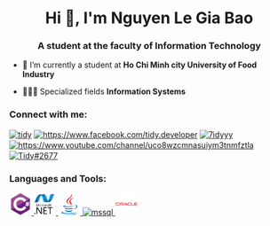 <h1 align="center">Hi 👋, I'm Nguyen Le Gia Bao</h1>
<h3 align="center">A student at the faculty of Information Technology</h3>

- 🏫 I’m currently a student at **Ho Chi Minh city University of Food Industry**

- 🧑🏻‍💻 Specialized fields **Information Systems**

<h3 align="left">Connect with me:</h3>
<p align="left">
<a href="https://stackoverflow.com/users/tidy" target="blank"><img align="center" src="https://raw.githubusercontent.com/rahuldkjain/github-profile-readme-generator/master/src/images/icons/Social/stack-overflow.svg" alt="tidy" height="30" width="40" /></a>
<a href="https://fb.com/https://www.facebook.com/tidy.developer" target="blank"><img align="center" src="https://raw.githubusercontent.com/rahuldkjain/github-profile-readme-generator/master/src/images/icons/Social/facebook.svg" alt="https://www.facebook.com/tidy.developer" height="30" width="40" /></a>
<a href="https://instagram.com/7idyyy" target="blank"><img align="center" src="https://raw.githubusercontent.com/rahuldkjain/github-profile-readme-generator/master/src/images/icons/Social/instagram.svg" alt="7idyyy" height="30" width="40" /></a>
<a href="https://www.youtube.com/c/https://www.youtube.com/channel/uco8wzcmnasuiym3tnmfztla" target="blank"><img align="center" src="https://raw.githubusercontent.com/rahuldkjain/github-profile-readme-generator/master/src/images/icons/Social/youtube.svg" alt="https://www.youtube.com/channel/uco8wzcmnasuiym3tnmfztla" height="30" width="40" /></a>
<a href="https://discord.gg/Tidy#2677" target="blank"><img align="center" src="https://raw.githubusercontent.com/rahuldkjain/github-profile-readme-generator/master/src/images/icons/Social/discord.svg" alt="Tidy#2677" height="30" width="40" /></a>
</p>

<h3 align="left">Languages and Tools:</h3>
<p align="left"> <a href="https://www.w3schools.com/cs/" target="_blank" rel="noreferrer"> <img src="https://raw.githubusercontent.com/devicons/devicon/master/icons/csharp/csharp-original.svg" alt="csharp" width="40" height="40"/> </a> <a href="https://dotnet.microsoft.com/" target="_blank" rel="noreferrer"> <img src="https://raw.githubusercontent.com/devicons/devicon/master/icons/dot-net/dot-net-original-wordmark.svg" alt="dotnet" width="40" height="40"/> </a> <a href="https://www.java.com" target="_blank" rel="noreferrer"> <img src="https://raw.githubusercontent.com/devicons/devicon/master/icons/java/java-original.svg" alt="java" width="40" height="40"/> </a> <a href="https://www.microsoft.com/en-us/sql-server" target="_blank" rel="noreferrer"> <img src="https://www.svgrepo.com/show/303229/microsoft-sql-server-logo.svg" alt="mssql" width="40" height="40"/> </a> <a href="https://www.oracle.com/" target="_blank" rel="noreferrer"> <img src="https://raw.githubusercontent.com/devicons/devicon/master/icons/oracle/oracle-original.svg" alt="oracle" width="40" height="40"/> </a> </p>
